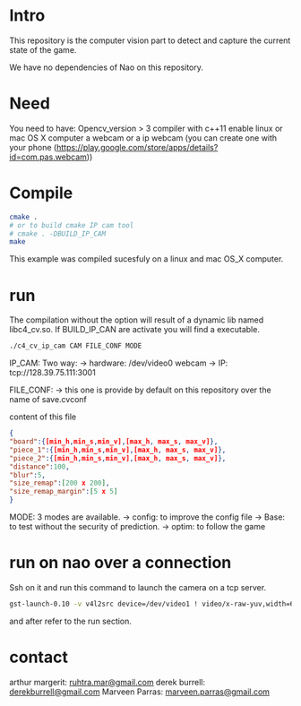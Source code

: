 # Intro

This repository is the computer vision part to detect and capture the current state of the game. 

We have no dependencies of Nao on this repository.
# Need

You need to have:
Opencv_version > 3 
compiler with  c++11 enable
linux or mac OS X computer
a webcam or a ip webcam (you can create one with your phone (https://play.google.com/store/apps/details?id=com.pas.webcam))

# Compile

```bash
cmake .
# or to build cmake IP cam tool 
# cmake . -DBUILD_IP_CAM 
make
```

This example was compiled sucesfuly on a linux and mac OS_X computer.

# run

The compilation without the option will result of a dynamic lib named libc4_cv.so.
If BUILD_IP_CAN are activate you will find a executable.

```bash
./c4_cv_ip_cam CAM FILE_CONF MODE
```

IP_CAM:
Two way:
-> hardware: /dev/video0 webcam
-> IP: tcp://128.39.75.111:3001

FILE_CONF:
-> this one is provide by default on this repository over the name of save.cvconf

content of this file
```json
{
"board":{[min_h,min_s,min_v],[max_h, max_s, max_v]},
"piece_1":{[min_h,min_s,min_v],[max_h, max_s, max_v]},
"piece_2":{[min_h,min_s,min_v],[max_h, max_s, max_v]},
"distance":100,
"blur":5,
"size_remap":[200 x 200],
"size_remap_margin":[5 x 5]
}
```

 MODE: 3 modes are available.
 -> config: to improve the config file
 -> Base: to test without the security of prediction. 
 -> optim: to follow the game

# run on nao over a connection
Ssh on it and run this command to launch the camera on a tcp server.

```bash
gst-launch-0.10 -v v4l2src device=/dev/video1 ! video/x-raw-yuv,width=640,height=480,framerate=30/1 ! ffmpegcolorspace ! jpegenc ! multipartmux! tcpserversink port=3001
```

and after refer to the run section. 

# contact 
arthur margerit: ruhtra.mar@gmail.com
derek burrell: derekburrell@gmail.com 
Marveen Parras: marveen.parras@gmail.com
